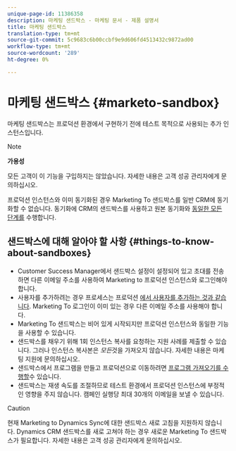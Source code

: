 ```yaml
---
unique-page-id: 11386358
description: 마케팅 샌드박스 - 마케팅 문서 - 제품 설명서
title: 마케팅 샌드박스
translation-type: tm+mt
source-git-commit: 5c9683c6b00ccbf9e9d606fd4513432c9872ad00
workflow-type: tm+mt
source-wordcount: '289'
ht-degree: 0%

---
```



# 마케팅 샌드박스 {#marketo-sandbox}

마케팅 샌드박스는 프로덕션 환경에서 구현하기 전에 테스트 목적으로 사용되는 추가 인스턴스입니다.

>[!NOTE]
>
>**가용성**
>
>모든 고객이 이 기능을 구입하지는 않았습니다. 자세한 내용은 고객 성공 관리자에게 문의하십시오.

프로덕션 인스턴스와 이미 동기화된 경우 Marketing To 샌드박스를 일반 CRM에 동기화할 수 없습니다. 동기화에 CRM의 샌드박스를 사용하고 원본 동기화와 [동일한 모든 단계를](http://docs.marketo.com/display/DOCS/CRM+Sync) 수행합니다.

## 샌드박스에 대해 알아야 할 사항 {#things-to-know-about-sandboxes}

* Customer Success Manager에서 샌드박스 설정이 설정되어 있고 초대를 전송하면 다른 이메일 주소를 사용하여 Marketing to 프로덕션 인스턴스와 로그인해야 합니다.
* 사용자를 추가하려는 경우 프로세스는 프로덕션 [에서 사용자를 추가하는 것과 같습니다](http://docs.marketo.com/display/DOCS/Managing+Marketo+Users#ManagingMarketoUsers-CreateUsers). Marketing To 로그인이 이미 있는 경우 다른 이메일 주소를 사용해야 합니다.
* Marketing To 샌드박스는 비어 있게 시작되지만 프로덕션 인스턴스와 동일한 기능을 사용할 수 있습니다.
* 샌드박스를 채우기 위해 1회 인스턴스 복사를 요청하는 지원 사례를 제출할 수 있습니다. 그러나 인스턴스 복사본은 *모든*&#x200B;것을 가져오지 않습니다. 자세한 내용은 마케팅 지원에 문의하십시오.
* 샌드박스에서 프로그램을 만들고 프로덕션으로 이동하려면 [프로그램 가져오기를 수행할](http://docs.marketo.com/display/DOCS/Import+a+Program)수 있습니다.
* 샌드박스는 재생 속도를 조절하므로 테스트 환경에서 프로덕션 인스턴스에 부정적인 영향을 주지 않습니다. 캠페인 실행당 최대 30개의 이메일을 보낼 수 있습니다.

>[!CAUTION]
>
>현재 Marketing to Dynamics Sync에 대한 샌드박스 새로 고침을 지원하지 않습니다. Dynamics CRM 샌드박스를 새로 고쳐야 하는 경우 새로운 Marketing To 샌드박스가 필요합니다. 자세한 내용은 고객 성공 관리자에게 문의하십시오.

